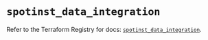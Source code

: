 # `spotinst_data_integration`

Refer to the Terraform Registry for docs: [`spotinst_data_integration`](https://registry.terraform.io/providers/spotinst/spotinst/1.196.0/docs/resources/data_integration).
